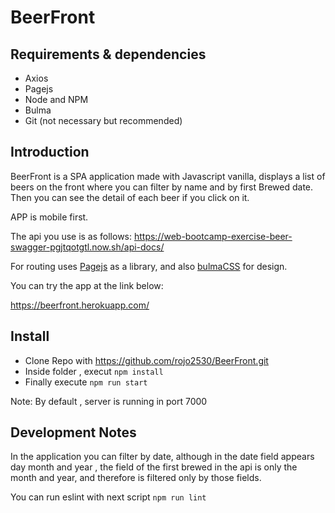 # BeerFront

## Requirements & dependencies 

* Axios
* Pagejs
* Node and NPM
* Bulma
* Git (not necessary but recommended)

## Introduction

BeerFront is a SPA application made with Javascript vanilla, displays a list of beers on the front where you can filter by name and by first Brewed date. Then you can see the detail of each beer if you click on it.

APP is mobile first.

The api you use is as follows:
https://web-bootcamp-exercise-beer-swagger-pgjtqotgtl.now.sh/api-docs/

For routing uses [Pagejs](https://visionmedia.github.io/page.js/)  as a library, and also [bulmaCSS](https://bulma.io/) for design.

You can try the app at the link below:

https://beerfront.herokuapp.com/

## Install

* Clone Repo with https://github.com/rojo2530/BeerFront.git
* Inside folder , execut `npm install`
* Finally execute `npm run start`

Note: By default , server is running in port 7000

## Development Notes

In the application you can filter by date, although in the date field appears day month and year , the field of the first brewed in the api is only the month and year, and therefore is filtered only by those fields.

You can run eslint with next script `npm run lint`
